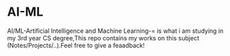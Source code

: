 # AI-ML
AI/ML-Artificial Intelligence and Machine Learning-= is what i am studying in my 3rd year CS degree,This repo contains my works on this subject (Notes/Projects/..).Feel free to give a feaadback!
